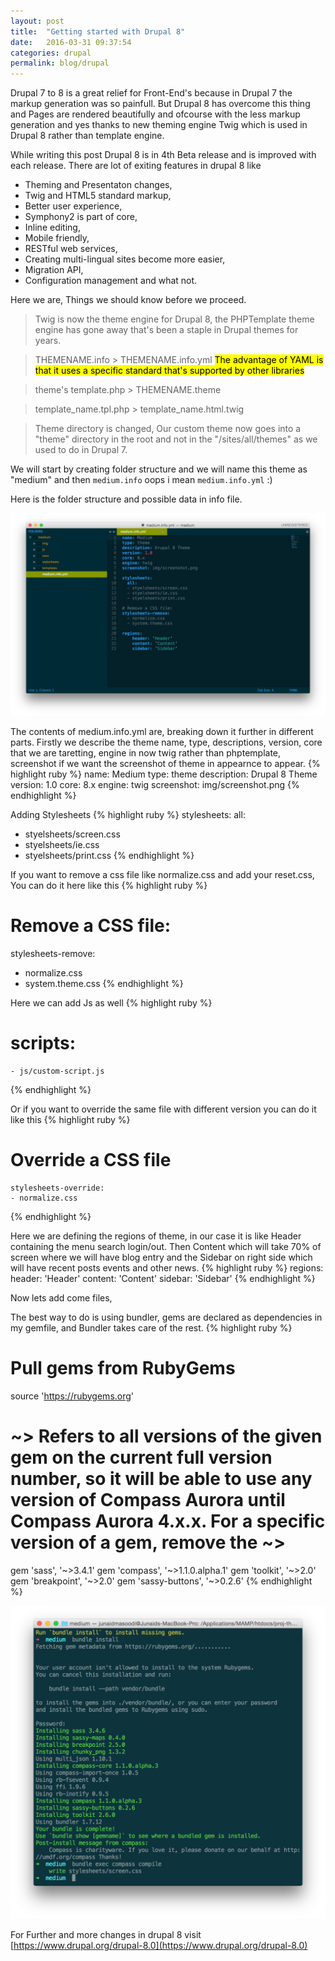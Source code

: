 ```yaml
---
layout: post
title:  "Getting started with Drupal 8"
date:   2016-03-31 09:37:54
categories: drupal
permalink: blog/drupal
---
```


Drupal 7 to 8 is a great relief for Front-End's because in Drupal 7 the markup generation was so painfull. But Drupal 8 has overcome this thing and Pages are rendered beautifully and ofcourse with the less markup generation and yes thanks to new theming engine Twig which is used in Drupal 8 rather than template engine.

While writing this post Drupal 8 is in 4th Beta release and is improved with each release. There are lot of exiting features in drupal 8 like

* Theming and Presentaton changes,
* Twig and HTML5 standard markup,
* Better user experience,
* Symphony2 is part of core,
* Inline editing,
* Mobile friendly,
* RESTful web services,
* Creating multi-lingual sites become more easier, 
* Migration API,
* Configuration management and what not.


Here we are, Things we should know before we proceed.

> Twig is now the theme engine for Drupal 8, the PHPTemplate theme engine has gone away that's been a staple in Drupal themes for years.

> THEMENAME.info > THEMENAME.info.yml <mark> The advantage of YAML is that it uses a specific standard that's supported by other libraries </mark>

> theme's template.php > THEMENAME.theme

> template_name.tpl.php > template_name.html.twig

> Theme directory is changed, Our custom theme now goes into a "theme" directory in the root and not in the "/sites/all/themes" as we used to do in Drupal 7.

We will start by creating folder structure and we will name this theme as "medium" and then <code>medium.info</code> oops i mean <code>medium.info.yml</code> :)

Here is the folder structure and possible data in info file.

![Folder structure for drupal 8 theme](/images/d8-theme/folder-structure.png "Folder structure for drupal 8 theme")

The contents of medium.info.yml are, breaking down it further in different parts. Firstly we describe the theme name, type, descriptions, version, core that we are taretting, engine in now twig rather than phptemplate, screenshot if we want the screenshot of theme in appearnce to appear.
{% highlight ruby %}
name: Medium
type: theme
description: Drupal 8 Theme
version: 1.0
core: 8.x
engine: twig
screenshot: img/screenshot.png
{% endhighlight %}

Adding Stylesheets
{% highlight ruby %}
stylesheets:
  all:
  - styelsheets/screen.css
  - styelsheets/ie.css
  - styelsheets/print.css
{% endhighlight %}

If you want to remove a css file like normalize.css and add your reset.css, You can do it here like this
{% highlight ruby %}
# Remove a CSS file:
stylesheets-remove:
  - normalize.css
  - system.theme.css
{% endhighlight %}

Here we can add Js as well
{% highlight ruby %}
# scripts:
	- js/custom-script.js
{% endhighlight %}

Or if you want to override the same file with different version you can do it like this
{% highlight ruby %}
# Override a CSS file
	stylesheets-override:
    - normalize.css
{% endhighlight %}

Here we are defining the regions of theme, in our case it is like Header containing the menu search login/out. Then Content which will take 70% of screen where we will have blog entry and the Sidebar on right side which will have recent posts events and other news.
{% highlight ruby %}
regions:
	header: 'Header'
	content: 'Content'
	sidebar: 'Sidebar'
{% endhighlight %}

Now lets add come files,

The best way to do is using bundler, gems are declared as dependencies in my gemfile, and Bundler takes care of the rest.
{% highlight ruby %}
# Pull gems from RubyGems
source 'https://rubygems.org'

# ~> Refers to all versions of the given gem on the current full version number, so it will be able to use any version of Compass Aurora until Compass Aurora 4.x.x. For a specific version of a gem, remove the ~>

gem 'sass', '~>3.4.1'
gem 'compass', '~>1.1.0.alpha.1'
gem 'toolkit', '~>2.0'
gem 'breakpoint', '~>2.0'
gem 'sassy-buttons', '~>0.2.6'
{% endhighlight %}

![Bundler installing the dependencies](/images/d8-theme/bundler.png "Bundler installing the dependencies")

For Further and more changes in drupal 8 visit [https://www.drupal.org/drupal-8.0](https://www.drupal.org/drupal-8.0)